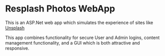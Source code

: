 # Resplash Photos WebApp
This is an ASP.Net web app which simulates the experience of sites like [Unsplash](https://unsplash.com/)

This app combines functionality for secure User and Admin logins, content management functionality, and a GUI which is both attractive and responsive.
